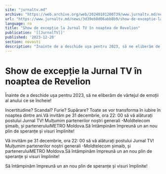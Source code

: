 ```yaml
---
site: "jurnaltv.md"
archive: "https://web.archive.org/web/20240101200739/www.jurnaltv.md/news/3d39eb8d06abb8b9/show-de-exceptie-la-jurnal-tv-in-noaptea-de-revelion.html"
url: "https://www.jurnaltv.md/news/3d39eb8d06abb8b9/show-de-exceptie-la-jurnal-tv-in-noaptea-de-revelion.html"
language: ro
title: "Show de excepție la Jurnal TV în noaptea de Revelion"
publication: '[[JurnalTV]]'
published: '2023-12-20'
section: novosti
description: "Înainte de a deschide ușa pentru 2023, să ne eliberăm de vârtejul de emoții al anului ce se încheie!"
---
```


# Show de excepție la Jurnal TV în noaptea de Revelion

Înainte de a deschide ușa pentru 2023, să ne eliberăm de vârtejul de emoții al anului ce se încheie!

Incertitudine? Scandal? Furie? Supărare? Toate se vor transforma în iubire în noaptea dintre ani.Vă invităm pe 31 decembrie, ora 22: 00 să vă alăturați postului Jurnal TV! Mulțumim partenerilor noștri generali -Moldtelecom șimaib, și parteneruluiMETRO Moldova.Să întâmpinăm împreună un an nou plin de speranțe și visuri împlinite!

Vă invităm pe 31 decembrie, ora 22: 00 să vă alăturați postului Jurnal TV! Mulțumim partenerilor noștri generali -Moldtelecom șimaib, și parteneruluiMETRO Moldova.Să întâmpinăm împreună un an nou plin de speranțe și visuri împlinite!

Să întâmpinăm împreună un an nou plin de speranțe și visuri împlinite!